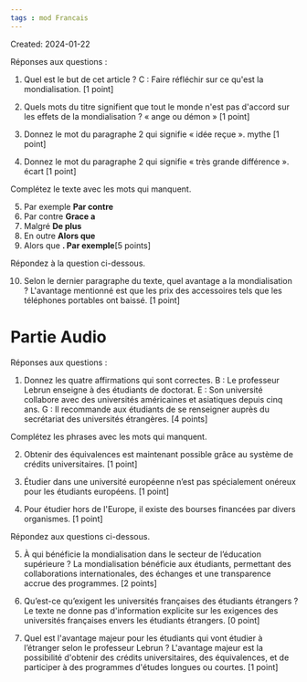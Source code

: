 ```yaml
---
tags : mod Francais
---
```

Created: 2024-01-22


Réponses aux questions :

1. Quel est le but de cet article ? C : Faire réfléchir sur ce qu'est la mondialisation. [1 point]

2. Quels mots du titre signifient que tout le monde n'est pas d'accord sur les effets de la mondialisation ? « ange ou démon » [1 point]

3. Donnez le mot du paragraphe 2 qui signifie « idée reçue ». mythe [1 point]

4. Donnez le mot du paragraphe 2 qui signifie « très grande différence ». écart [1 point]


Complétez le texte avec les mots qui manquent.

5. Par exemple **Par contre**
6. Par contre **Grace a**
7. Malgré **De plus**
8. En outre **Alors que**
9. Alors que **. Par exemple**[5 points]

Répondez à la question ci-dessous.

10. Selon le dernier paragraphe du texte, quel avantage a la mondialisation ? L'avantage mentionné est que les prix des accessoires tels que les téléphones portables ont baissé. [1 point]

# Partie Audio
Réponses aux questions :

1. Donnez les quatre affirmations qui sont correctes. B : Le professeur Lebrun enseigne à des étudiants de doctorat. E : Son université collabore avec des universités américaines et asiatiques depuis cinq ans. G : Il recommande aux étudiants de se renseigner auprès du secrétariat des universités étrangères. [4 points]

Complétez les phrases avec les mots qui manquent.

2. Obtenir des équivalences est maintenant possible grâce au système de crédits universitaires. [1 point]

3. Étudier dans une université européenne n’est pas spécialement onéreux pour les étudiants européens. [1 point]

4. Pour étudier hors de l'Europe, il existe des bourses financées par divers organismes. [1 point]


Répondez aux questions ci-dessous.

5. À qui bénéficie la mondialisation dans le secteur de l’éducation supérieure ? La mondialisation bénéficie aux étudiants, permettant des collaborations internationales, des échanges et une transparence accrue des programmes. [2 points]

6. Qu’est-ce qu’exigent les universités françaises des étudiants étrangers ? Le texte ne donne pas d'information explicite sur les exigences des universités françaises envers les étudiants étrangers. [0 point]

7. Quel est l'avantage majeur pour les étudiants qui vont étudier à l’étranger selon le professeur Lebrun ? L'avantage majeur est la possibilité d'obtenir des crédits universitaires, des équivalences, et de participer à des programmes d'études longues ou courtes. [1 point]